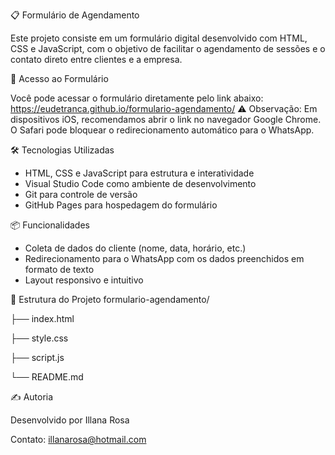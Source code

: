 📋 Formulário de Agendamento

Este projeto consiste em um formulário digital desenvolvido com HTML, CSS e JavaScript, com o objetivo de facilitar o agendamento de sessões e o contato direto entre clientes e a empresa.

🔗 Acesso ao Formulário

Você pode acessar o formulário diretamente pelo link abaixo:
https://eudetranca.github.io/formulario-agendamento/
⚠ Observação: Em dispositivos iOS, recomendamos abrir o link no navegador Google Chrome. O Safari pode bloquear o redirecionamento automático para o WhatsApp.

🛠️ Tecnologias Utilizadas
- HTML, CSS e JavaScript para estrutura e interatividade
- Visual Studio Code como ambiente de desenvolvimento
- Git para controle de versão
- GitHub Pages para hospedagem do formulário

📦 Funcionalidades
- Coleta de dados do cliente (nome, data, horário, etc.)
- Redirecionamento para o WhatsApp com os dados preenchidos em formato de texto
- Layout responsivo e intuitivo

📁 Estrutura do Projeto
formulario-agendamento/

├── index.html

├── style.css

├── script.js

└── README.md


✍️ Autoria

Desenvolvido por Illana Rosa

Contato: illanarosa@hotmail.com
